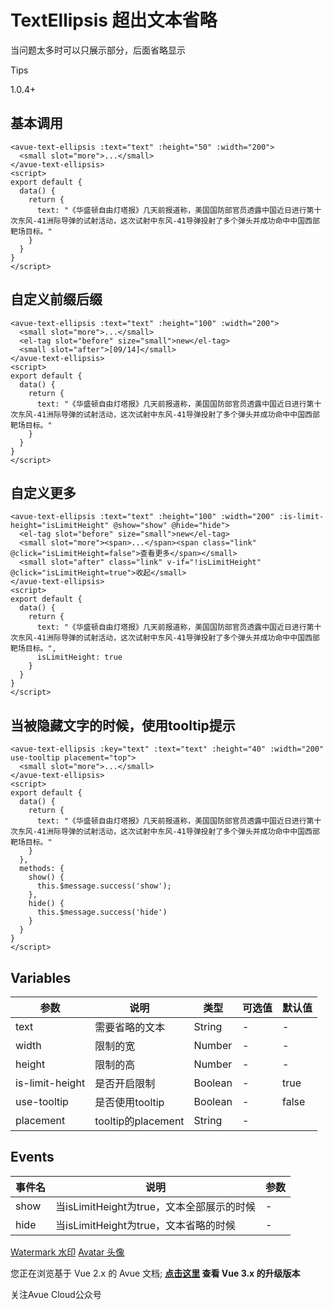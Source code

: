 TextEllipsis 超出文本省略
===================

当问题太多时可以只展示部分，后面省略显示

Tips

1.0.4+

基本调用
--------------------------------------------------------------------------------------------

```vue
<avue-text-ellipsis :text="text" :height="50" :width="200">
  <small slot="more">...</small>
</avue-text-ellipsis>
<script>
export default {
  data() {
    return {
      text: "《华盛顿自由灯塔报》几天前报道称，美国国防部官员透露中国近日进行第十次东风-41洲际导弹的试射活动，这次试射中东风-41导弹投射了多个弹头并成功命中中国西部靶场目标。"
    }
  }
}
</script>
```

自定义前缀后缀
--------------------------------------------------------------------------------------------------------------------------

```vue
<avue-text-ellipsis :text="text" :height="100" :width="200">
  <small slot="more">...</small>
  <el-tag slot="before" size="small">new</el-tag>
  <small slot="after">[09/14]</small>
</avue-text-ellipsis>
<script>
export default {
  data() {
    return {
      text: "《华盛顿自由灯塔报》几天前报道称，美国国防部官员透露中国近日进行第十次东风-41洲际导弹的试射活动，这次试射中东风-41导弹投射了多个弹头并成功命中中国西部靶场目标。"
    }
  }
}
</script>
```

自定义更多
------------------------------------------------------------------------------------------------------

```vue
<avue-text-ellipsis :text="text" :height="100" :width="200" :is-limit-height="isLimitHeight" @show="show" @hide="hide">
  <el-tag slot="before" size="small">new</el-tag>
  <small slot="more"><span>...</span><span class="link" @click="isLimitHeight=false">查看更多</span></small>
  <small slot="after" class="link" v-if="!isLimitHeight" @click="isLimitHeight=true">收起</small>
</avue-text-ellipsis>
<script>
export default {
  data() {
    return {
      text: "《华盛顿自由灯塔报》几天前报道称，美国国防部官员透露中国近日进行第十次东风-41洲际导弹的试射活动，这次试射中东风-41导弹投射了多个弹头并成功命中中国西部靶场目标。",
      isLimitHeight: true
    }
  }
}
</script>
```

当被隐藏文字的时候，使用tooltip提示
------------------------------------------------------------------------------------------------------------------------------------------------------------------------------------------------------

```vue
<avue-text-ellipsis :key="text" :text="text" :height="40" :width="200" use-tooltip placement="top">
  <small slot="more">...</small>
</avue-text-ellipsis>
<script>
export default {
  data() {
    return {
      text: "《华盛顿自由灯塔报》几天前报道称，美国国防部官员透露中国近日进行第十次东风-41洲际导弹的试射活动，这次试射中东风-41导弹投射了多个弹头并成功命中中国西部靶场目标。"
    }
  },
  methods: {
    show() {
      this.$message.success('show');
    },
    hide() {
      this.$message.success('hide')
    }
  }
}
</script>
```

Variables
----------------------------------------------------------------------

| 参数           | 说明             | 类型    | 可选值 | 默认值  |
| -------------- | ---------------- | ------- | ------ | ------- |
| text           | 需要省略的文本   | String  | -      | -       |
| width          | 限制的宽         | Number  | -      | -       |
| height         | 限制的高         | Number  | -      | -       |
| is-limit-height| 是否开启限制     | Boolean | -      | true    |
| use-tooltip    | 是否使用tooltip  | Boolean | -      | false   |
| placement      | tooltip的placement| String  | -      |         |

Events
----------------------------------------------------------------

| 事件名 | 说明                         | 参数 |
| ------ | ---------------------------- | ---- |
| show   | 当isLimitHeight为true，文本全部展示的时候 | -    |
| hide   | 当isLimitHeight为true，文本省略的时候    | -    |

[Watermark 水印](https://v2.avuejs.com/default/watermark/) [Avatar 头像](https://v2.avuejs.com/default/avatar/)

您正在浏览基于 Vue 2.x 的 Avue 文档; **[点击这里](https://avuejs.com/) 查看 Vue 3.x 的升级版本**

关注Avue Cloud公众号
